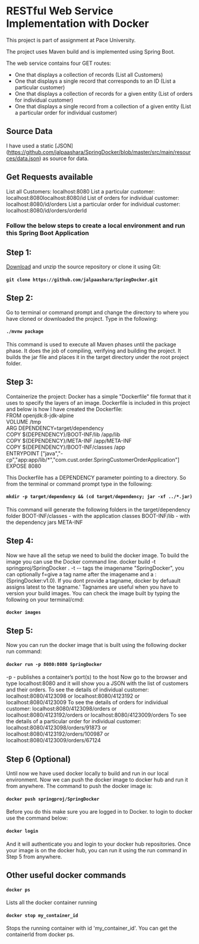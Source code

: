 # RESTful Web Service Implementation with Docker

This project is part of assignment at Pace University.

The project uses Maven build and is implemented using Spring Boot.

The web service contains four GET routes:
<ul>
  <li>One that displays a collection of records (List all Customers)</li>
  <li>One that displays a single record that corresponds to an ID (List a particular customer)</li>
  <li>One that displays a collection of records for a given entity (List of orders for individual customer)</li>
  <li>One that displays a single record from a collection of a given entity (List a particular order for individual customer)</li>
</ul>

## Source Data
I have used a static [JSON] (https://github.com/jalpaashara/SpringDocker/blob/master/src/main/resources/data.json) as source for data. 

## Get Requests available 
List all Customers: localhost:8080
List a particular customer: localhost:8080localhost:8080/id 
List of orders for individual customer: localhost:8080/id/orders
List a particular order for individual customer: localhost:8080/id/orders/orderId

### Follow the below steps to create a local environment and run this Spring Boot Application
## Step 1:
[Download](https://github.com/jalpaashara/SpringDocker/archive/master.zip) and unzip the source repository or clone it using Git:
#### `git clone https://github.com/jalpaashara/SpringDocker.git`

## Step 2:
Go to terminal or command prompt and change the directory to where you have cloned or downloaded the project. 
Type in the following:
#### `./mvnw package`
This command is used to execute all Maven phases until the package phase. It does the job of compiling, verifying and building the project.
It builds the jar file and places it in the target directory under the root project folder.

## Step 3:
Containerize the project:
Docker has a simple "Dockerfile" file format that it uses to specify the layers of an image. 
Dockerfile is included in this project and below is how I have created the Dockerfile:  
FROM openjdk:8-jdk-alpine  
VOLUME /tmp  
ARG DEPENDENCY=target/dependency  
COPY ${DEPENDENCY}/BOOT-INF/lib /app/lib  
COPY ${DEPENDENCY}/META-INF /app/META-INF  
COPY ${DEPENDENCY}/BOOT-INF/classes /app  
ENTRYPOINT ["java","-cp","app:app/lib/*","com.cust.order.SpringCustomerOrderApplication"]  
EXPOSE 8080

This Dockerfile has a DEPENDENCY parameter pointing to a directory. 
So from the terminal or command prompt type in the following:
#### `mkdir -p target/dependency && (cd target/dependency; jar -xf ../*.jar)`
This command will generate the following folders in the target/dependency folder
BOOT-INF/classes - with the application classes
BOOT-INF/lib - with the dependency jars
META-INF

## Step 4:
Now we have all the setup we need to build the docker image. To build the image you can use the Docker command line. 
docker build -t springproj/SpringDocker .
-t -- tags the imagename "SpringDocker", you can optionally f=give a tag name after the imagename and a : (SpringDocker:v1.0). 
If you dont provide a tagname, docker by defuault assigns latest to the tagname.' 
Tagnames are useful when you have to version your build images.
You can check the image built by typing the following on your terminal/cmd:
#### `docker images`

## Step 5:
Now you can run the docker image that is built using the following docker run command:
#### `docker run -p 8080:8080 SpringDocker`
-p - publishes a container’s port(s) to the host
Now go to the browser and type localhost:8080 and it will show you a JSON with the list of customers and their orders.
To see the details of individual customer: localhost:8080/4123098 or localhost:8080/4123192 or localhost:8080/4123009
To see the details of orders for individual customer: localhost:8080/4123098/orders or localhost:8080/4123192/orders or localhost:8080/4123009/orders
To see the details of a particular order for individual customer: localhost:8080/4123098/orders/91873 or localhost:8080/4123192/orders/100987 or localhost:8080/4123009/orders/67124

## Step 6 (Optional)
Until now we have used docker locally to build and run in our local environment.
Now we can push the docker image to docker hub and run it from anywhere.
The command to push the docker image is:
#### `docker push springproj/SpringDocker`
Before you do this make sure you are logged in to Docker. to login to docker use the command below:
#### `docker login`
And it will authenticate you and login to your docker hub repositories.
Once your image is on the docker hub, you can run it using the run command in Step 5 from anywhere.

## Other useful docker commands
#### `docker ps`
Lists all the docker container running

#### `docker stop my_container_id`
Stops the running container with id 'my_container_id'. You can get the containerId from docker ps.


